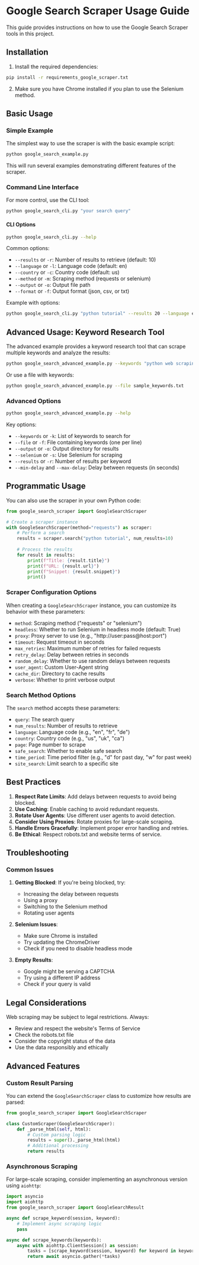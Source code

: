 # Google Search Scraper Usage Guide

This guide provides instructions on how to use the Google Search Scraper tools in this project.

## Installation

1. Install the required dependencies:

```bash
pip install -r requirements_google_scraper.txt
```

2. Make sure you have Chrome installed if you plan to use the Selenium method.

## Basic Usage

### Simple Example

The simplest way to use the scraper is with the basic example script:

```bash
python google_search_example.py
```

This will run several examples demonstrating different features of the scraper.

### Command Line Interface

For more control, use the CLI tool:

```bash
python google_search_cli.py "your search query"
```

#### CLI Options

```bash
python google_search_cli.py --help
```

Common options:
- `--results` or `-r`: Number of results to retrieve (default: 10)
- `--language` or `-l`: Language code (default: en)
- `--country` or `-c`: Country code (default: us)
- `--method` or `-m`: Scraping method (requests or selenium)
- `--output` or `-o`: Output file path
- `--format` or `-f`: Output format (json, csv, or txt)

Example with options:
```bash
python google_search_cli.py "python tutorial" --results 20 --language en --country us --method selenium --format csv --output python_tutorials.csv
```

## Advanced Usage: Keyword Research Tool

The advanced example provides a keyword research tool that can scrape multiple keywords and analyze the results:

```bash
python google_search_advanced_example.py --keywords "python web scraping" "beautiful soup tutorial"
```

Or use a file with keywords:

```bash
python google_search_advanced_example.py --file sample_keywords.txt
```

### Advanced Options

```bash
python google_search_advanced_example.py --help
```

Key options:
- `--keywords` or `-k`: List of keywords to search for
- `--file` or `-f`: File containing keywords (one per line)
- `--output` or `-o`: Output directory for results
- `--selenium` or `-s`: Use Selenium for scraping
- `--results` or `-r`: Number of results per keyword
- `--min-delay` and `--max-delay`: Delay between requests (in seconds)

## Programmatic Usage

You can also use the scraper in your own Python code:

```python
from google_search_scraper import GoogleSearchScraper

# Create a scraper instance
with GoogleSearchScraper(method="requests") as scraper:
    # Perform a search
    results = scraper.search("python tutorial", num_results=10)
    
    # Process the results
    for result in results:
        print(f"Title: {result.title}")
        print(f"URL: {result.url}")
        print(f"Snippet: {result.snippet}")
        print()
```

### Scraper Configuration Options

When creating a `GoogleSearchScraper` instance, you can customize its behavior with these parameters:

- `method`: Scraping method ("requests" or "selenium")
- `headless`: Whether to run Selenium in headless mode (default: True)
- `proxy`: Proxy server to use (e.g., "http://user:pass@host:port")
- `timeout`: Request timeout in seconds
- `max_retries`: Maximum number of retries for failed requests
- `retry_delay`: Delay between retries in seconds
- `random_delay`: Whether to use random delays between requests
- `user_agent`: Custom User-Agent string
- `cache_dir`: Directory to cache results
- `verbose`: Whether to print verbose output

### Search Method Options

The `search` method accepts these parameters:

- `query`: The search query
- `num_results`: Number of results to retrieve
- `language`: Language code (e.g., "en", "fr", "de")
- `country`: Country code (e.g., "us", "uk", "ca")
- `page`: Page number to scrape
- `safe_search`: Whether to enable safe search
- `time_period`: Time period filter (e.g., "d" for past day, "w" for past week)
- `site_search`: Limit search to a specific site

## Best Practices

1. **Respect Rate Limits**: Add delays between requests to avoid being blocked.
2. **Use Caching**: Enable caching to avoid redundant requests.
3. **Rotate User Agents**: Use different user agents to avoid detection.
4. **Consider Using Proxies**: Rotate proxies for large-scale scraping.
5. **Handle Errors Gracefully**: Implement proper error handling and retries.
6. **Be Ethical**: Respect robots.txt and website terms of service.

## Troubleshooting

### Common Issues

1. **Getting Blocked**: If you're being blocked, try:
   - Increasing the delay between requests
   - Using a proxy
   - Switching to the Selenium method
   - Rotating user agents

2. **Selenium Issues**:
   - Make sure Chrome is installed
   - Try updating the ChromeDriver
   - Check if you need to disable headless mode

3. **Empty Results**:
   - Google might be serving a CAPTCHA
   - Try using a different IP address
   - Check if your query is valid

## Legal Considerations

Web scraping may be subject to legal restrictions. Always:
- Review and respect the website's Terms of Service
- Check the robots.txt file
- Consider the copyright status of the data
- Use the data responsibly and ethically

## Advanced Features

### Custom Result Parsing

You can extend the `GoogleSearchScraper` class to customize how results are parsed:

```python
from google_search_scraper import GoogleSearchScraper

class CustomScraper(GoogleSearchScraper):
    def _parse_html(self, html):
        # Custom parsing logic
        results = super()._parse_html(html)
        # Additional processing
        return results
```

### Asynchronous Scraping

For large-scale scraping, consider implementing an asynchronous version using `aiohttp`:

```python
import asyncio
import aiohttp
from google_search_scraper import GoogleSearchResult

async def scrape_keyword(session, keyword):
    # Implement async scraping logic
    pass

async def scrape_keywords(keywords):
    async with aiohttp.ClientSession() as session:
        tasks = [scrape_keyword(session, keyword) for keyword in keywords]
        return await asyncio.gather(*tasks)
``` 